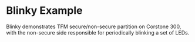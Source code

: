 # Blinky Example

Blinky demonstrates TFM secure/non-secure partition on Corstone 300, with the non-secure side responsible for periodically blinking a set of LEDs.
